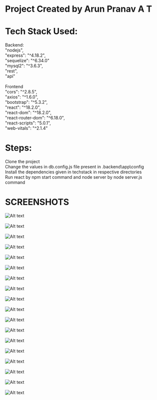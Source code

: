 # Project Created by Arun Pranav A T<br>
# Tech Stack Used:<br>
Backend:<br>
"nodejs",<br>
"express": "^4.18.2",<br>
"sequelize": "^6.34.0"<br>
"mysql2": "^3.6.3",<br>
"rest",<br>
"api"<br><br>
Frontend<br>
"cors": "^2.8.5",<br>
"axios": "^1.6.0",<br>
"bootstrap": "^5.3.2",<br>
"react": "^18.2.0",<br>
"react-dom": "^18.2.0",<br>
"react-router-dom": "^6.18.0",<br>
"react-scripts": "5.0.1",<br>
"web-vitals": "^2.1.4"<br>
# Steps:<br>  
Clone the project<br>
Change the values in db.config.js file present in .backend\app\config<br>
Install the dependencies given in techstack in respective directories<br>
Run react by npm start command and node server by node server.js command<br>
# SCREENSHOTS
![Alt text](<Screenshot 2023-11-05 173138.png>) <br><br>
![Alt text](<Screenshot 2023-11-05 173151.png>) <br><br>
![Alt text](<Screenshot 2023-11-05 173509.png>) <br><br>
![Alt text](<Screenshot 2023-11-05 173554.png>) <br><br>
![Alt text](<Screenshot 2023-11-05 173643.png>) <br><br>
![Alt text](<Screenshot 2023-11-05 173651.png>) <br><br>
![Alt text](<Screenshot 2023-11-05 173707.png>) <br><br>
![Alt text](<Screenshot 2023-11-05 173730.png>) <br><br>
![Alt text](<Screenshot 2023-11-05 173741.png>) <br><br>
![Alt text](<Screenshot 2023-11-05 173750.png>) <br><br>
![Alt text](<Screenshot 2023-11-05 173813.png>) <br><br>
![Alt text](<Screenshot 2023-11-05 173836.png>) <br><br>
![Alt text](<Screenshot 2023-11-05 173846.png>) <br><br>
![Alt text](<Screenshot 2023-11-05 173921.png>) <br><br>
![Alt text](<Screenshot 2023-11-05 173939.png>) <br><br>
![Alt text](<Screenshot 2023-11-05 173945.png>) <br><br>
![Alt text](<Screenshot 2023-11-05 173958.png>) <br><br>
![Alt text](<Screenshot 2023-11-05 174019.png>) <br><br>
    